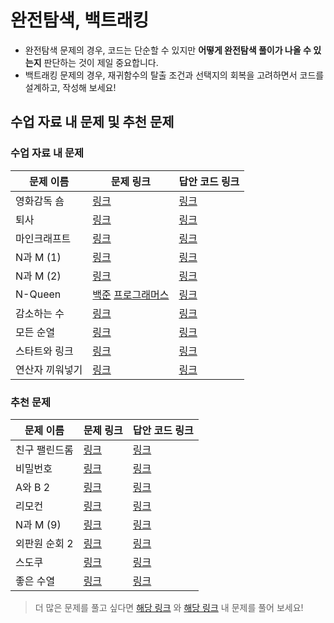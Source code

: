 # 완전탐색, 백트래킹
- 완전탐색 문제의 경우, 코드는 단순할 수 있지만 **어떻게 완전탐색 풀이가 나올 수 있는지** 판단하는 것이 제일 중요합니다.
- 백트래킹 문제의 경우, 재귀함수의 탈출 조건과 선택지의 회복을 고려하면서 코드를 설계하고, 작성해 보세요!

## 수업 자료 내 문제 및 추천 문제

### 수업 자료 내 문제

|문제 이름|문제 링크|답안 코드 링크|
|---|---|---|
|영화감독 숌|[링크](http://boj.kr/1436)|[링크]()|
|퇴사|[링크](http://boj.kr/14501)|[링크]()|
|마인크래프트|[링크](http://boj.kr/18111)|[링크]()|
|N과 M (1)|[링크](http://boj.kr/15649)|[링크]()|
|N과 M (2)|[링크](http://boj.kr/15650)|[링크]()|
|N-Queen|[백준](http://boj.kr/9663)  [프로그래머스](https://programmers.co.kr/learn/courses/30/lessons/12952)|[링크]()|
|감소하는 수|[링크](http://boj.kr/1038)|[링크]()|
|모든 순열|[링크](http://boj.kr/10974)|[링크]()|
|스타트와 링크|[링크](http://boj.kr/14889)|[링크]()|
|연산자 끼워넣기|[링크](http://boj.kr/14888)|[링크]()|


### 추천 문제

|문제 이름|문제 링크|답안 코드 링크|
|---|---|---|
|친구 팰린드롬|[링크](http://boj.kr/15270)|[링크]()|
|비밀번호|[링크](http://boj.kr/13908)|[링크]()|
|A와 B 2|[링크](http://boj.kr/12919)|[링크]()|
|리모컨|[링크](http://boj.kr/1107)|[링크]()|
|N과 M (9)|[링크](http://boj.kr/15663)|[링크]()|
|외판원 순회 2|[링크](http://boj.kr/10971)|[링크]()|
|스도쿠|[링크](http://boj.kr/2580)|[링크]()|
|좋은 수열|[링크](http://boj.kr/2661)|[링크]()|

> 더 많은 문제를 풀고 싶다면 [해당 링크](https://github.com/tony9402/baekjoon/tree/main/brute_force) 와 [해당 링크](https://github.com/tony9402/baekjoon/tree/main/backtracking) 내 문제를 풀어 보세요!